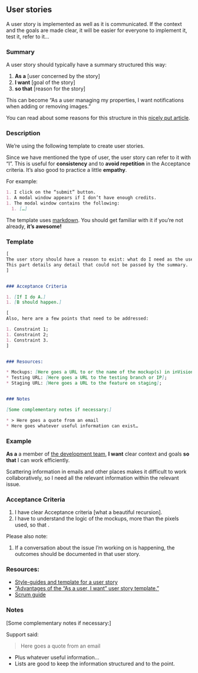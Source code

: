 ## User stories

A user story is implemented as well as it is communicated.
If the context and the goals are made clear, it will be easier for everyone to implement it, test it, refer to it…

### Summary

A user story should typically have a summary structured this way:

1. **As a** [user concerned by the story]
1. **I want** [goal of the story]
1. **so that** [reason for the story]

This can become “As a user managing my properties, I want notifications when adding or removing images.”

You can read about some reasons for this structure in this [nicely put article][1].

### Description

We’re using the following template to create user stories. 

Since we have mentioned the type of user, the user story can refer to it with “I”.
This is useful for **consistency** and to **avoid repetition** in the Acceptance criteria.
It’s also good to practice a little **empathy**.

For example:

```markdown
1. I click on the “submit” button.
1. A modal window appears if I don’t have enough credits.
1. The modal window contains the following:
  1. […]
```

The template uses [markdown][2].
You should get familiar with it if you’re not already, **it’s awesome!**

### Template

```markdown
[
The user story should have a reason to exist: what do I need as the user described in the summary?
This part details any detail that could not be passed by the summary.
]


### Acceptance Criteria

1. [If I do A.]
1. [B should happen.]

[
Also, here are a few points that need to be addressed:

1. Constraint 1;
1. Constraint 2;
1. Constraint 3.
]


### Resources:

* Mockups: [Here goes a URL to or the name of the mockup(s) in inVision];
* Testing URL: [Here goes a URL to the testing branch or IP];
* Staging URL: [Here goes a URL to the feature on staging];


### Notes

[Some complementary notes if necessary:]

* > Here goes a quote from an email
* Here goes whatever useful information can exist…
```

### Example

**As a** a member of [the development team][3],
**I want** clear context and goals **so that** I can work efficiently.

Scattering information in emails and other places makes it difficult to work collaboratively,
so I need all the relevant information within the relevant issue.




### Acceptance Criteria

1. I have clear Acceptance criteria [what a beautiful recursion].
1. I have to understand the logic of the mockups, more than the pixels used, so that .

Please also note:

1. If a conversation about the issue I’m working on is happening,
the outcomes should be documented in that user story.


### Resources:

* [Style-guides and template for a user story](agile-user-story.md)
* [“Advantages of the “As a user, I want” user story template.”][1]
* [Scrum guide][4]

### Notes

[Some complementary notes if necessary:]

Support said:

> Here goes a quote from an email

* Plus whatever useful information…
* Lists are good to keep the information structured and to the point.

[1]: http://www.mountaingoatsoftware.com/blog/advantages-of-the-as-a-user-i-want-user-story-template
[2]: http://daringfireball.net/projects/markdown/basics
[3]: http://scrumguides.org/scrum-guide.html#team-dev
[4]: http://scrumguides.org/scrum-guide.html
